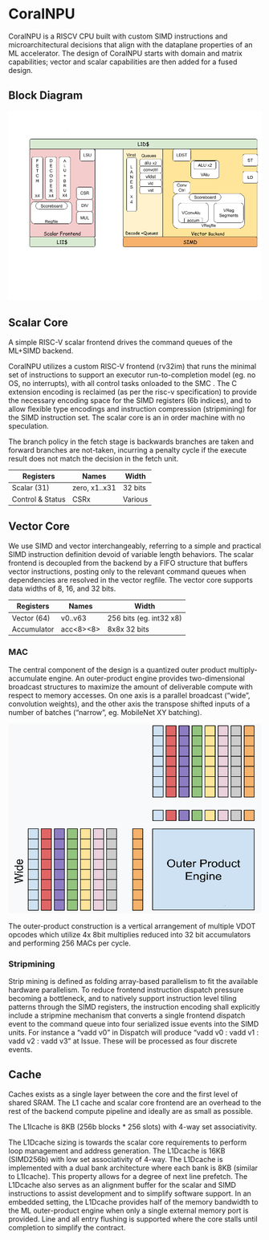 # CoralNPU

CoralNPU is a RISCV CPU built with custom SIMD instructions and microarchitectural
decisions that align with the dataplane properties of an ML accelerator. The design
of CoralNPU starts with domain and matrix capabilities; vector and scalar
capabilities are then added for a fused design.

## Block Diagram

![CoralNPU block diagram](images/coralnpu_block.png)

## Scalar Core

A simple RISC-V scalar frontend drives the command queues of the ML+SIMD
backend.

CoralNPU utilizes a custom RISC-V frontend (rv32im) that runs the minimal set of
instructions to support an executor run-to-completion model (eg. no OS, no
interrupts), with all control tasks onloaded to the SMC . The C extension
encoding is reclaimed (as per the risc-v specification) to provide the necessary
encoding space for the SIMD registers (6b indices), and to allow flexible type
encodings and instruction compression (stripmining) for the SIMD instruction
set. The scalar core is an in order machine with no speculation.

The branch policy in the fetch stage is backwards branches are taken and forward
branches are not-taken, incurring a penalty cycle if the execute result does not
match the decision in the fetch unit.

Registers        | Names         | Width
---------------- | ------------- | -----------------------
Scalar (31)      | zero, x1..x31 | 32 bits
Control & Status | CSRx          | Various

## Vector Core

We use SIMD and vector interchangeably, referring to a simple and practical SIMD
instruction definition devoid of variable length behaviors. The scalar frontend
is decoupled from the backend by a FIFO structure that buffers vector
instructions, posting only to the relevant command queues when dependencies are
resolved in the vector regfile. The vector core supports data widths of 8, 16, and 32 bits.

Registers        | Names         | Width
---------------- | ------------- | -----------------------
Vector (64)      | v0..v63       | 256 bits (eg. int32 x8)
Accumulator      | acc<8><8>     | 8x8x 32 bits


### MAC

The central component of the design is a quantized outer product
multiply-accumulate engine. An outer-product engine provides two-dimensional
broadcast structures to maximize the amount of deliverable compute with respect
to memory accesses. On one axis is a parallel broadcast (“wide”, convolution
weights), and the other axis the transpose shifted inputs of a number of batches
(“narrow”, eg. MobileNet XY batching).

![CoralNPU MAC](images/coralnpu_aconv.png)

The outer-product construction is a vertical arrangement of multiple VDOT
opcodes which utilize 4x 8bit multiplies reduced into 32 bit accumulators and
performing 256 MACs per cycle.

### Stripmining

Strip mining is defined as folding array-based parallelism to fit the available
hardware parallelism. To reduce frontend instruction dispatch pressure becoming
a bottleneck, and to natively support instruction level tiling patterns through
the SIMD registers, the instruction encoding shall explicitly include a
stripmine mechanism that converts a single frontend dispatch event to the
command queue into four serialized issue events into the SIMD units. For
instance a “vadd v0” in Dispatch will produce “vadd v0 : vadd v1 : vadd v2 :
vadd v3” at Issue. These will be processed as four discrete events.

## Cache

Caches exists as a single layer between the core and the first level of shared
SRAM. The L1 cache and scalar core frontend are an overhead to the rest of the
backend compute pipeline and ideally are as small as possible.

The L1Icache is 8KB (256b blocks * 256 slots) with 4-way set associativity.

The L1Dcache sizing is towards the scalar core requirements to perform loop
management and address generation. The L1Dcache is 16KB (SIMD256b) with low set
associativity of 4-way. The L1Dcache is implemented with a dual bank
architecture where each bank is 8KB (similar to L1Icache). This property allows
for a degree of next line prefetch. The L1Dcache also serves as an alignment
buffer for the scalar and SIMD instructions to assist development and to
simplify software support. In an embedded setting, the L1Dcache provides half of
the memory bandwidth to the ML outer-product engine when only a single external
memory port is provided. Line and all entry flushing is supported where the core
stalls until completion to simplify the contract.
